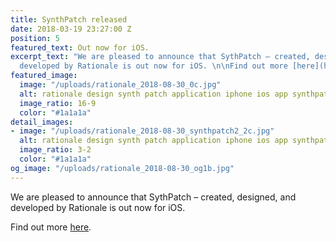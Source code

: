 ```yaml
---
title: SynthPatch released
date: 2018-03-19 23:27:00 Z
position: 5
featured_text: Out now for iOS.
excerpt_text: "We are pleased to announce that SythPatch – created, designed, and
  developed by Rationale is out now for iOS. \n\nFind out more [here](https://rationale-design.com/our-work/synthpatch/)."
featured_image:
  image: "/uploads/rationale_2018-08-30_0c.jpg"
  alt: rationale design synth patch application iphone ios app synthpatch
  image_ratio: 16-9
  color: "#1a1a1a"
detail_images:
- image: "/uploads/rationale_2018-08-30_synthpatch2_2c.jpg"
  alt: rationale design synth patch application iphone ios app synthpatch
  image_ratio: 3-2
  color: "#1a1a1a"
og_image: "/uploads/rationale_2018-08-30_og1b.jpg"
---
```


We are pleased to announce that SythPatch – created, designed, and developed by Rationale is out now for iOS. 

Find out more [here](https://rationale-design.com/our-work/synthpatch/).